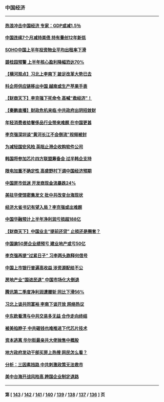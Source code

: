 ### 中国经济
---
#### [热浪冲击中国经济 专家：GDP或减1.5％](../../pages/ncid283/n13805839.md) 
#### [中国连续7个月减持美债 持有量创12年新低](../../pages/ncid283/n13805844.md) 
#### [SOHO中国上半年投资物业平均出租率下滑](../../pages/ncid283/n13805833.md) 
#### [碧桂园预警 上半年核心盈利降幅恐达70%](../../pages/ncid283/n13805674.md) 
#### [【横河观点】习北上李南下 跛足改革大势已去](../../pages/ncid283/n13805568.md) 
#### [科企将供应链移出中国 越南或生产苹果手表](../../pages/ncid283/n13805458.md) 
#### [【财商天下】李克强下死命令 高喊“救经济”！](../../pages/ncid283/n13805539.md) 
#### [【秦鹏直播】财政危机来临 中共政府出阴招敛财](../../pages/ncid283/n13805559.md) 
#### [年轻消费者给奢侈品行业带来难题 在中国更甚](../../pages/ncid283/n13805446.md) 
#### [李克强深圳谈“黄河长江不会倒流”视频被封](../../pages/ncid283/n13805089.md) 
#### [为减轻国安风险 英阻止港企收购软件公司](../../pages/ncid283/n13805405.md) 
#### [韩国将参加芯片四方联盟筹备会 过半韩企支持](../../pages/ncid283/n13805246.md) 
#### [限电加重不确定性 高盛野村下调中国经济预期](../../pages/ncid283/n13805099.md) 
#### [中国房市低迷 开发商现金流暴跌24%](../../pages/ncid283/n13805108.md) 
#### [美驻华使馆密集发文 批中共改变台海现状](../../pages/ncid283/n13805136.md) 
#### [经济大省书记有望入局？李克强或出难题](../../pages/ncid283/n13804949.md) 
#### [中国华融预计上半年净利润亏损超188亿](../../pages/ncid283/n13804756.md) 
#### [【财商天下】中国业主“提前还贷” 止损还是圈套？](../../pages/ncid283/n13804614.md) 
#### [中国逾50房企业绩预亏 建业地产或亏50亿](../../pages/ncid283/n13804771.md) 
#### [李克强再提“过紧日子” 习李两头跑释何信号](../../pages/ncid283/n13804616.md) 
#### [中国上市银行普遍高收益 涉资源配给不公](../../pages/ncid283/n13804794.md) 
#### [房地产业“国进民退” 中国市场化大倒退](../../pages/ncid283/n13804783.md) 
#### [腾讯第二季度净利润遭腰斩 同比下滑56%](../../pages/ncid283/n13804704.md) 
#### [习北上谈共同富裕 李南下谈开放 网络热议](../../pages/ncid283/n13804645.md) 
#### [中东欧看清与中共交易多无益 合作走向终结](../../pages/ncid283/n13804541.md) 
#### [被美掐脖子 中共砸钱也难推进下代芯片技术](../../pages/ncid283/n13804047.md) 
#### [资本逃离 华尔街最亲共大佬抛售中概股](../../pages/ncid283/n13804155.md) 
#### [地方政府发动干部买房上热搜 网民怎么看？](../../pages/ncid283/n13804322.md) 
#### [分析：三因素挡路 中共刺激政策无法救市](../../pages/ncid283/n13804430.md) 
#### [美中台海开战风险高 跨国企业制定退路](../../pages/ncid283/n13804488.md) 

---
#### 第 [ [143](./143.md) / [142](./142.md) / [141](./141.md) / [140](./140.md) / [139](./139.md) / [138](./138.md) / [137](./137.md) / [136](./136.md) ] 页
